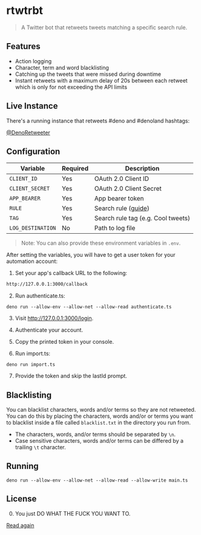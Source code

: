 # rtwtrbt

> A Twitter bot that retweets tweets matching a specific search rule.

## Features

- Action logging
- Character, term and word blacklisting
- Catching up the tweets that were missed during downtime
- Instant retweets with a maximum delay of 20s between each retweet which is only for not exceeding the API limits

## Live Instance

There's a running instance that retweets #deno and #denoland hashtags:

[@DenoRetweeter](https://twitter.com/DenoRetweeter)

## Configuration

| Variable          | Required | Description                                                                                                            |
| ----------------- | -------- | ---------------------------------------------------------------------------------------------------------------------- |
| `CLIENT_ID`       | Yes      | OAuth 2.0 Client ID                                                                                                    |
| `CLIENT_SECRET`   | Yes      | OAuth 2.0 Client Secret                                                                                                |
| `APP_BEARER`      | Yes      | App bearer token                                                                                                       |
| `RULE`            | Yes      | Search rule ([guide](https://developer.twitter.com/en/docs/twitter-api/tweets/filtered-stream/integrate/build-a-rule)) |
| `TAG`             | Yes      | Search rule tag (e.g. Cool tweets)                                                                                     |
| `LOG_DESTINATION` | No       | Path to log file                                                                                                       |

> Note: You can also provide these environment variables in `.env`.

After setting the variables, you will have to get a user token for your automation account:

1. Set your app's callback URL to the following:

```txt
http://127.0.0.1:3000/callback
```

2. Run authenticate.ts:

```shell
deno run --allow-env --allow-net --allow-read authenticate.ts
```

3. Visit http://127.0.0.1:3000/login.

4. Authenticate your account.

5. Copy the printed token in your console.

6. Run import.ts:

```shell
deno run import.ts
```

7. Provide the token and skip the lastId prompt.

## Blacklisting

You can blacklist characters, words and/or terms so they are not retweeted.
You can do this by placing the characters, words and/or or terms you want to blacklist inside a file called `blacklist.txt` in the directory you run from.

- The characters, words, and/or terms should be separated by `\n`.
- Case sensitive characters, words and/or terms can be differed by a trailing `\t` character.

## Running

```shell
deno run --allow-env --allow-net --allow-read --allow-write main.ts
```

## License

0. You just DO WHAT THE FUCK YOU WANT TO.

[Read again](./LICENSE)
